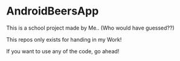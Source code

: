 # AndroidBeersApp
This is a school project made by Me.. (Who would have guessed??)    

This repos only exists for handing in my Work!  


If you want to use any of the code, go ahead!
